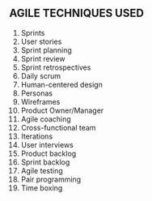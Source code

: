 AGILE TECHNIQUES USED
-----------------------------------------------------------------------------------------------------------------------------------------
1. Sprints
2. User stories
3. Sprint planning
4. Sprint review
5. Sprint retrospectives
6. Daily scrum
7. Human-centered design
8. Personas
9. Wireframes
10. Product Owner/Manager
11. Agile coaching
12. Cross-functional team
13. Iterations
14. User interviews
15. Product backlog
16. Sprint backlog
17. Agile testing
18. Pair programming
19. Time boxing
